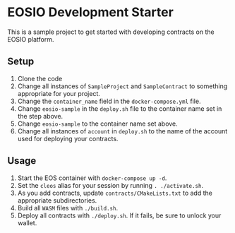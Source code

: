 # EOSIO Development Starter
This is a sample project to get started with developing contracts on the EOSIO platform.

## Setup
1. Clone the code
1. Change all instances of `SampleProject` and `SampleContract` to something appropriate for your project.
1. Change the `container_name` field in the `docker-compose.yml` file.
1. Change `eosio-sample` in the `deploy.sh` file to the container name set in the step above.
1. Change `eosio-sample` to the container name set above.
1. Change all instances of `account` in `deploy.sh` to the name of the account used for deploying your contracts.

## Usage
1. Start the EOS container with `docker-compose up -d`.
1. Set the `cleos` alias for your session by running `. ./activate.sh`.
1. As you add contracts, update `contracts/CMakeLists.txt` to add the appropriate subdirectories.
1. Build all `WASM` files with `./build.sh`.
1. Deploy all contracts with `./deploy.sh`.  If it fails, be sure to unlock your wallet.